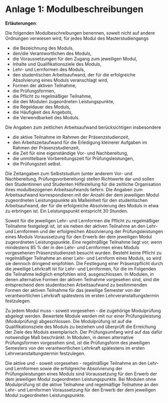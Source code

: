 # Anlage 1: Modulbeschreibungen

**Erläuterungen**:

Die folgenden Modulbeschreibungen benennen, soweit nicht auf andere Ordnungen
verwiesen wird, für jedes Modul des Masterstudiengangs

- die Bezeichnung des Moduls,
- den/die Verantwortlichen des Moduls,
- die Voraussetzungen für den Zugang zum jeweiligen Modul,
- Inhalte und Qualifikationsziele des Moduls,
- Lehr- und Lernformen des Moduls,
- den studentischen Arbeitsaufwand, der für die erfolgreiche Absolvierung eines
  Moduls veranschlagt wird,
- Formen der aktiven Teilnahme,
- die Prüfungsformen,
- die Pflicht zu regelmäßiger Teilnahme,
- die den Modulen zugeordneten Leistungspunkte,
- die Regeldauer des Moduls,
- die Häufigkeit des Angebots,
- die Verwendbarkeit des Moduls.

Die Angaben zum zeitlichen Arbeitsaufwand berücksichtigen insbesondere

- die aktive Teilnahme im Rahmen der Präsenzstudienzeit,
- den Arbeitszeitaufwand für die Erledigung kleinerer Aufgaben im Rahmen der
  Präsenzstudienzeit,
- die Zeit für eine eigenständige Vor- und Nachbereitung,
- die unmittelbare Vorbereitungszeit für Prüfungsleistungen,
- die Prüfungszeit selbst.

Die Zeitangaben zum Selbststudium (unter anderem Vor- und Nachbereitung,
Prüfungsvorbereitung) stellen Richtwerte dar und sollen den Studentinnen und
Studenten Hilfestellung für die zeitliche Organisation ihres modulbezogenen
Arbeitsaufwands liefern. Die Angaben zum Arbeitsaufwand korrespondieren mit der
Anzahl der dem jeweiligen Modul zugeordneten Leistungspunkte als Maßeinheit für
den studentischen Arbeitsaufwand, der für die erfolgreiche Absolvierung des
Moduls in etwa zu erbringen ist. Ein Leistungspunkt entspricht 30 Stunden.

Soweit für die jeweiligen Lehr- und Lernformen die Pflicht zu regelmäßiger
Teilnahme festgelegt ist, ist sie neben der aktiven Teilnahme an den Lehr- und
Lernformen und der erfolgreichen Absolvierung der Prüfungsleistungen eines
Moduls Voraussetzung für den Erwerb der dem jeweiligen Modul zugeordneten
Leistungspunkte. Eine regelmäßige Teilnahme liegt vor, wenn mindestens 85 % der
in den Lehr- und Lernformen eines Moduls vorgesehenen Präsenzstudienzeit besucht
wurden. Besteht keine Pflicht zu regelmäßiger Teilnahme an einer Lehr- und
Lernform eines Moduls, so wird sie dennoch dringend empfohlen. Die Festlegung
einer Präsenzpflicht durch die jeweilige Lehrkraft ist für Lehr- und Lernformen,
für die im Folgenden die Teilnahme lediglich empfohlen wird, ausgeschlossen. In
Modulen, in denen alternative Formen der aktiven Teilnahme vorgesehen sind, sind
die entsprechend dem studentischen Arbeitsaufwand zu bestimmenden Formen der
aktiven Teilnahme für das jeweilige Semester von der verantwortlichen Lehrkraft
spätestens im ersten Lehrveranstaltungstermin festzulegen.

Zu jedem Modul muss - soweit vorgesehen - die zugehörige Modulprüfung abgelegt
werden. Bewertete Module werden mit nur einer Prüfungsleistung (Modulprüfung)
abgeschlossen. Die Modulprüfung ist auf die Qualifikationsziele des Moduls zu
beziehen und überprüft die Erreichung der Ziele des Moduls exemplarisch. Der
Prüfungsumfang wird auf das dafür notwendige Maß beschränkt. In Modulen, in
denen alternative Prüfungsformen vorgesehen sind, ist die Prüfungsform des
jeweiligen Semesters von der verantwortlichen Lehrkraft spätestens im ersten
Lehrveranstaltungstermin festzulegen.

Die aktive und - soweit vorgesehen - regelmäßige Teilnahme an den Lehr- und
Lernformen sowie die erfolgreiche Absolvierung der Prüfungsleistungen eines
Moduls sind Voraussetzung für den Erwerb der dem jeweiligen Modul zugeordneten
Leistungspunkte. Bei Modulen ohne Modulprüfung ist die aktive Teilnahme und
regelmäßige Teilnahme an den Lehr- und Lernformen Voraussetzung für den Erwerb
der dem jeweiligen Modul zugeordneten Leistungspunkte.
